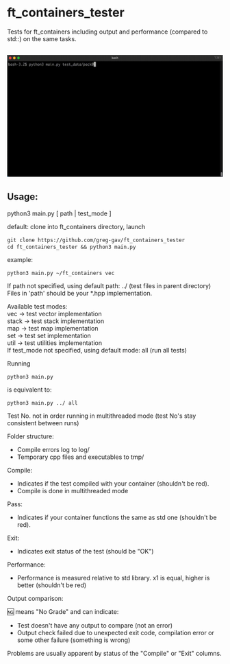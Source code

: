 # ft_containers_tester

Tests for ft_containers including output and performance (compared to std::) on the same tasks.

![run_preview](https://github.com/greg-gav/ft_containers_tester/blob/main/sample_run.gif)
---
Usage:
---

python3 main.py [ path | test_mode ]

default: clone into ft_containers directory, launch
```
git clone https://github.com/greg-gav/ft_containers_tester
cd ft_containers_tester && python3 main.py
```

example:
```
python3 main.py ~/ft_containers vec
```
If path not specified, using default path: ../ (test files in parent directory)  
Files in 'path' should be your *.hpp implementation.

Available test modes:  
vec -> test vector implementation  
stack -> test stack implementation  
map -> test map implementation  
set -> test set implementation  
util -> test utilities implementation   
If test_mode not specified, using default mode: all (run all tests)

Running
```
python3 main.py 
```
is equivalent to: 
```
python3 main.py ../ all 
```

Test No. not in order running in multithreaded mode (test No's stay consistent between runs)

Folder structure:
- Compile errors log to log/
- Temporary cpp files and executables to tmp/


Compile:
- Indicates if the test compiled with your container (shouldn't be red).
- Compile is done in multithreaded mode

Pass:
- Indicates if your container functions the same as std one (shouldn't be red).

Exit:
- Indicates exit status of the test (should be "OK")

Performance:
- Performance is measured relative to std library. x1 is equal, higher is better (shouldn't be red)

Output comparison:

🆖 means "No Grade" and can indicate:
- Test doesn't have any output to compare (not an error)
- Output check failed due to unexpected exit code, compilation error or some other failure (something is wrong)

Problems are usually apparent by status of the "Compile" or "Exit" columns.
